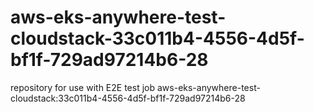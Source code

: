 # aws-eks-anywhere-test-cloudstack-33c011b4-4556-4d5f-bf1f-729ad97214b6-28
repository for use with E2E test job aws-eks-anywhere-test-cloudstack:33c011b4-4556-4d5f-bf1f-729ad97214b6-28
